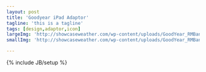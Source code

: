 ```yaml
---
layout: post
title: 'Goodyear iPad Adaptor'
tagline: 'this is a tagline'
tags: [design,adaptor,icon]
largeImg: 'http://showcaseweather.com/wp-content/uploads/GoodYear_RMBanner_20121005_7-600x400.png'
smallImg: 'http://showcaseweather.com/wp-content/uploads/GoodYear_RMBanner_20121005_7-600x400.png'

---
```

{% include JB/setup %}

